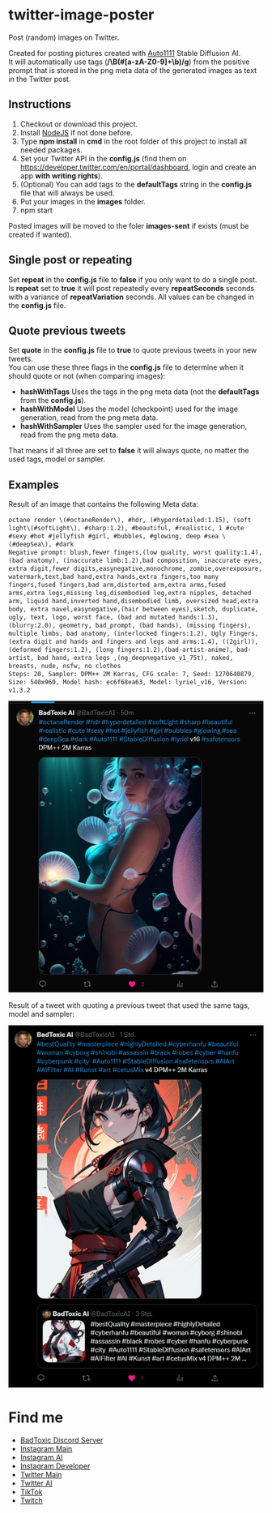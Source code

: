 # twitter-image-poster
Post (random) images on Twitter.

Created for posting pictures created with [Auto1111](https://github.com/AUTOMATIC1111) Stable Diffusion AI.<br>
It will automatically use tags (__/\B(\#[a-zA-Z0-9]+\b)/g__) from the positive prompt that is stored in the png meta data of the generated images as text in the Twitter post.

## Instructions
1. Checkout or download this project.
2. Install [NodeJS](https://nodejs.org/en/download) if not done before.
3. Type __npm install__ in __cmd__ in the root folder of this project to install all needed packages.
4. Set your Twitter API in the __config.js__ (find them on https://developer.twitter.com/en/portal/dashboard, login and create an app __with writing rights__).
5. (Optional) You can add tags to the __defaultTags__ string in the __config.js__ file that will always be used.
6. Put your images in the __images__ folder.
7. npm start

Posted images will be moved to the foler __images-sent__ if exists (must be created if wanted).

## Single post or repeating

Set __repeat__ in the __config.js__ file to __false__ if you only want to do a single post.<br>
Is __repeat__ set to __true__ it will post repeatedly every __repeatSeconds__ seconds with a variance of __repeatVariation__ seconds. All values can be changed in the __config.js__ file.

## Quote previous tweets

Set __quote__ in the __config.js__ file to __true__ to quote previous tweets in your new tweets.<br>
You can use these three flags in the __config.js__ file to determine when it should quote or not (when comparing images):<br>
- __hashWithTags__ Uses the tags in the png meta data (not the __defaultTags__ from the __config.js__).
- __hashWithModel__ Uses the model (checkpoint) used for the image generation, read from the png meta data.
- __hashWithSampler__ Uses the sampler used for the image generation, read from the png meta data.

That means if all three are set to __false__ it will always quote, no matter the used tags, model or sampler.

## Examples

Result of an image that contains the following Meta data:

	octane render \(#octaneRender\), #hdr, (#hyperdetailed:1.15), (soft light\(#softLight\), #sharp:1.2), #beautiful, #realistic, 1 #cute #sexy #hot #jellyfish #girl, #bubbles, #glowing, deep #sea \(#deepSea\), #dark
	Negative prompt: blush,fewer fingers,(low quality, worst quality:1.4), (bad anatomy), (inaccurate limb:1.2),bad composition, inaccurate eyes, extra digit,fewer digits,easynegative,monochrome, zombie,overexposure, watermark,text,bad hand,extra hands,extra fingers,too many fingers,fused fingers,bad arm,distorted arm,extra arms,fused arms,extra legs,missing leg,disembodied leg,extra nipples, detached arm, liquid hand,inverted hand,disembodied limb, oversized head,extra body, extra navel,easynegative,(hair between eyes),sketch, duplicate, ugly, text, logo, worst face, (bad and mutated hands:1.3), (blurry:2.0), geometry, bad_prompt, (bad hands), (missing fingers), multiple limbs, bad anatomy, (interlocked fingers:1.2), Ugly Fingers, (extra digit and hands and fingers and legs and arms:1.4), ((2girl)), (deformed fingers:1.2), (long fingers:1.2),(bad-artist-anime), bad-artist, bad hand, extra legs ,(ng_deepnegative_v1_75t), naked, breasts, nude, nsfw, no clothes
	Steps: 20, Sampler: DPM++ 2M Karras, CFG scale: 7, Seed: 1270640879, Size: 540x960, Model hash: ec6f68ea63, Model: lyriel_v16, Version: v1.3.2


![Example Post](example-post.png)

Result of a tweet with quoting a previous tweet that used the same tags, model and sampler:

![Example Post with Quote](example-post-with-quote.png)

# Find me

- [BadToxic Discord Server](https://discord.gg/8QMCm2d)
- [Instagram Main](http://instagram.com/xybadtoxic)
- [Instagram AI](http://instagram.com/badtoxicai)
- [Instagram Developer](http://instagram.com/badtoxicdev)
- [Twitter Main](https://twitter.com/BadToxic)
- [Twitter AI](https://twitter.com/BadToxicAI)
- [TikTok](https://www.tiktok.com/@badtoxic)
- [Twitch](https://www.twitch.tv/xybadtoxic)
